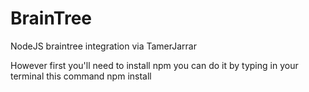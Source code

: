 # BrainTree
NodeJS braintree integration via TamerJarrar

However first you'll need to install npm you can do it by typing in your terminal this command npm install


